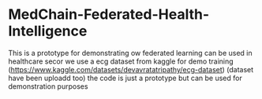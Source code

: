 # MedChain-Federated-Health-Intelligence

This is a prototype for demonstrating ow federated learning can be used in healthcare secor
we use a ecg dataset from kaggle for demo training (https://www.kaggle.com/datasets/devavratatripathy/ecg-dataset) (dataset have been uploadd too)
the code is just a prototype but can be used for demonstration purposes
